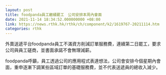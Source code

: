 ```yaml
---
layout: post
title: foodpanda員工繼續罷工　公司安排本周內會面
date: 2021-11-14 18:34:52.000000000 +08:00
link: https://news.rthk.hk/rthk/ch/component/k2/1619767-20211114.htm
categories: rthk
---
```


外賣送遞平台foodpanda員工不滿資方削減訂單服務費，連續第二日罷工，要求公司與員工磋商，並書面承諾不會無理減薪。

foodpanda呼籲，員工透過公司的應用程式表達想法，公司會安排今個星期內會面，重申逐漸下調某些區域訂單的基礎服務費，並不代表送遞員的總收入減少。
